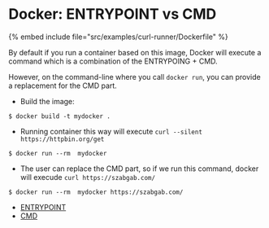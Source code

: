 # Docker: ENTRYPOINT vs CMD


{% embed include file="src/examples/curl-runner/Dockerfile" %}


By default if you run a container based on this image, Docker will execute a command which is a combination of the ENTRYPOING + CMD.

However, on the command-line where you call `docker run`, you can provide a replacement for the CMD part.


* Build the image:

```
$ docker build -t mydocker .
```

* Running container this way will execute `curl --silent https://httpbin.org/get`

```
$ docker run --rm  mydocker
```

* The user can replace the CMD part, so if we run this command, docker will execude `curl https://szabgab.com/`

```
$ docker run --rm  mydocker https://szabgab.com/
```

* [ENTRYPOINT](https://docs.docker.com/engine/reference/builder/#entrypoint)
* [CMD](https://docs.docker.com/engine/reference/builder/#cmd)


